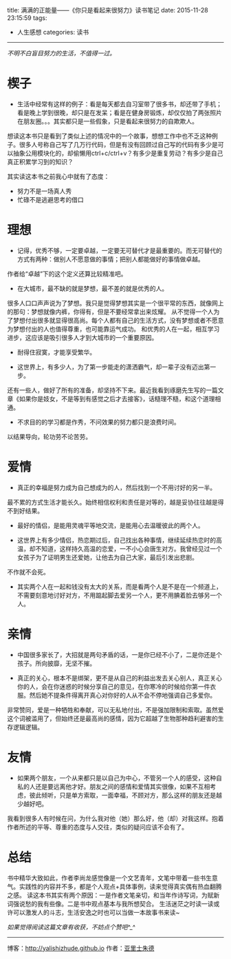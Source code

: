 title: 满满的正能量——《你只是看起来很努力》读书笔记
date: 2015-11-28 23:15:59
tags:
- 人生感想
categories: 读书
---


*不明不白盲目努力的生活，不值得一过。*

<!-- more -->

# 楔子 

* 生活中经常有这样的例子：看是每天都去自习室带了很多书，却还带了手机；看是晚上学到很晚，却只是在发呆；看是在健身房锻炼，却仅仅拍了两张照片在朋友圈。。。其实都只是一些假象，只是看起来很努力的自欺欺人。

想读这本书只是看到了类似上述的情况中的一个故事，想想工作中也不乏这种例子。很多人号称自己写了几万行代码，但是有没有回顾过自己写的代码有多少是可以抽象公用模块化的，却偷懒用ctrl+c/ctrl+v？有多少是重复劳动？有多少是自己真正积累学习到的知识？

其实读这本书之前我心中就有了态度：
* 努力不是一场真人秀
* 忙碌不是逃避思考的借口

# 理想

* 记得，优秀不够，一定要卓越，一定要无可替代才是最重要的。而无可替代的方式有两种：做别人不愿意做的事情；把别人都能做好的事情做卓越。

作者给“卓越”下的这个定义还算比较精准吧。

* 在大城市，最不缺的就是梦想，最不差的就是优秀的人。

很多人口口声声说为了梦想。我只是觉得梦想其实是一个很平常的东西，就像网上的那句：梦想就像内裤，你得有，但是不要经常拿出来炫耀。
从不觉得一个人为了梦想付出很多就显得很高尚。每个人都有自己的生活方式，没有梦想或者不愿意为梦想付出的人也值得尊重，也可能靠运气成功。
和优秀的人在一起，相互学习进步，这应该是吸引很多人才到大城市的一个重要原因。

* 耐得住寂寞，才能享受繁华。

* 这世界上，有多少人，为了第一步能走的潇洒霸气，却一辈子没有迈出第一步。

还有一些人，做好了所有的准备，却坚持不下来。最近我看到琢磨先生写的一篇文章《如果你是妓女，不是等到有感觉之后才去接客》，话糙理不糙，和这个道理相通。

* 不求目的的学习都是作秀，不问效果的努力都只是浪费时间。

以结果导向，轮功劳不论苦劳。

# 爱情

* 真正的幸福是努力成为自己想成为的人，然后找到一个不用讨好的另一半。

最不累的方式生活才能长久。始终相信权利和责任是对等的，越是妥协往往越是得不到好结果。

* 最好的情侣，是能用灵魂平等地交流，是能用心去温暖彼此的两个人。

* 这世界上有多少情侣，热恋期过后，自己找出各种事情，继续延续热恋时的高温，却不知道，这样持久高温的恋爱，一不小心会唐生对方。我曾经见过一个女孩子为了证明男生还爱她，让他去为自己大家，最后引发出悲剧。

不作就不会死。

* 其实两个人在一起和钱没有太大的关系，而是看两个人是不是在一个频道上，不需要刻意地讨好对方，不用踮起脚去爱另一个人，更不用腆着脸去够另一个人。

# 亲情

* 中国很多家长了，大招就是两句矛盾的话，一是你已经不小了，二是你还是个孩子。所向披靡，无坚不摧。

* 真正的关心，根本不是绑架，更不是从自己的利益出发去关心别人，真正关心你的人，会在你迷惑的时候分享自己的意见，在你寒冷的时候给你第一件衣服。然后她不提条件得离开真心对你好的人从不会不停地强调自己多爱你。

非常赞同，爱是一种牺牲和奉献，可以无私地付出，不是强加限制和索取。虽然爱这个词被滥用了，但始终还是最高尚的感情，因为它超越了生物那种趋利避害的生存逻辑逻辑。

# 友情

* 如果两个朋友，一个从来都只是以自己为中心，不管另一个人的感受，这种自私的人还是要远离他才好。朋友之间的感情和爱情其实很像，如果不互相考虑，彼此倾听，只是单方索取，一面幸福，不顾对方，那么这样的朋友还是越少越好吧。

我看到很多人有时候在问，为什么我对他（她）那么好，他（却）对我这样。抱着作者所述的平等、尊重的态度与人交往，类似的疑问应该不会有了。

# 总结

书中精华大致如此，作者李尚龙感觉像是一个文艺青年，文笔中带着一些书生意气。实践性的内容并不多，都是个人观点+具体事例，读来觉得真实偶有热血翻腾之感。
读这本书其实有两个原因：一是作者文笔亲切，和当年作诗写词，为赋新词强说愁的我有些像。二是书中观点基本与我所想契合。
生活迷茫之时读一读或许可以激发人的斗志，生活安逸之时也可以当做一本故事书来读~

*如果觉得阅读这篇文章有收获，不妨点个赞吧^_^*

- - - 
博客：http://yalishizhude.github.io
作者：[亚里士朱德](http://yalishizhude.github.io/about/)